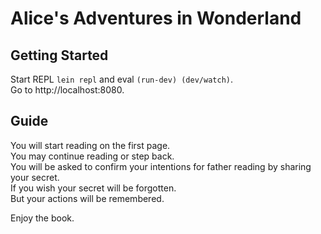 # Alice's Adventures in Wonderland

## Getting Started

Start REPL `lein repl` and eval `(run-dev) (dev/watch)`.    
Go to http://localhost:8080.

## Guide

You will start reading on the first page.     
You may continue reading or step back.     
You will be asked to confirm your intentions for father reading by sharing your secret.    
If you wish your secret will be forgotten.    
But your actions will be remembered.   

Enjoy the book.
